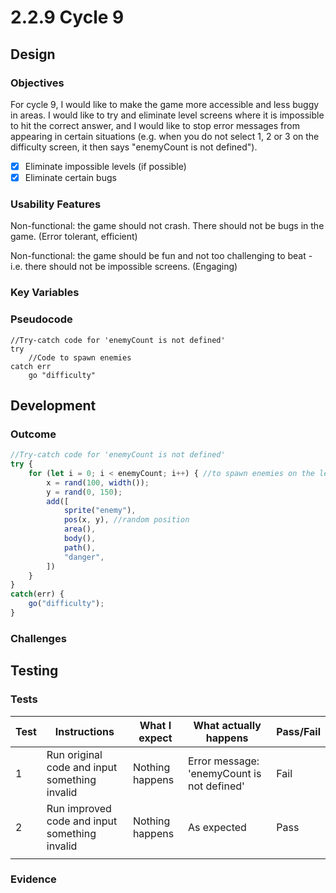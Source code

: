 # 2.2.9 Cycle 9

## Design

### Objectives

For cycle 9, I would like to make the game more accessible and less buggy in areas. I would like to try and eliminate level screens where it is impossible to hit the correct answer, and I would like to stop error messages from appearing in certain situations (e.g. when you do not select 1, 2 or 3 on the difficulty screen, it then says "enemyCount is not defined").

* [x] Eliminate impossible levels (if possible)
* [x] Eliminate certain bugs

### Usability Features

Non-functional: the game should not crash. There should not be bugs in the game. (Error tolerant, efficient)

Non-functional:  the game should be fun and not too challenging to beat - i.e. there should not be impossible screens. (Engaging)

### Key Variables

### Pseudocode

```
//Try-catch code for 'enemyCount is not defined'
try
    //Code to spawn enemies
catch err
    go "difficulty"
```

## Development

### Outcome

```javascript
//Try-catch code for 'enemyCount is not defined'
try {
    for (let i = 0; i < enemyCount; i++) { //to spawn enemies on the level
        x = rand(100, width());
        y = rand(0, 150);
        add([
            sprite("enemy"),
            pos(x, y), //random position
            area(),
            body(),
            path(),
            "danger",
        ])
    }
}
catch(err) {
    go("difficulty");
}
```

### Challenges

## Testing

### Tests

| Test | Instructions                                  | What I expect   | What actually happens                      | Pass/Fail |
| ---- | --------------------------------------------- | --------------- | ------------------------------------------ | --------- |
| 1    | Run original code and input something invalid | Nothing happens | Error message: 'enemyCount is not defined' | Fail      |
| 2    | Run improved code and input something invalid | Nothing happens | As expected                                | Pass      |
|      |                                               |                 |                                            |           |

### Evidence
